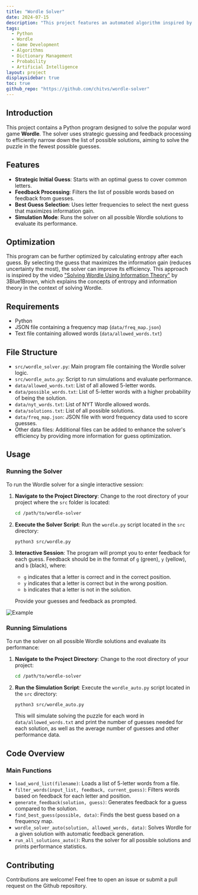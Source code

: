 ```yaml
---
title: "Wordle Solver"  
date: 2024-07-15 
description: "This project features an automated algorithm inspired by 3Blue1Brown's video on solving Wordle using information theory principles, designed to intelligently guess the correct word based on feedback."  
tags:  
  - Python  
  - Wordle  
  - Game Development  
  - Algorithms  
  - Dictionary Management  
  - Probability  
  - Artificial Intelligence  
layout: project  
displaysidebar: true  
toc: true  
github_repo: "https://github.com/chitvs/wordle-solver"  
---
```


## Introduction

This project contains a Python program designed to solve the popular word game **Wordle**. The solver uses strategic guessing and feedback processing to efficiently narrow down the list of possible solutions, aiming to solve the puzzle in the fewest possible guesses.

## Features

- **Strategic Initial Guess**: Starts with an optimal guess to cover common letters.
- **Feedback Processing**: Filters the list of possible words based on feedback from guesses.
- **Best Guess Selection**: Uses letter frequencies to select the next guess that maximizes information gain.
- **Simulation Mode**: Runs the solver on all possible Wordle solutions to evaluate its performance.

## Optimization

This program can be further optimized by calculating entropy after each guess. By selecting the guess that maximizes the information gain (reduces uncertainty the most), the solver can improve its efficiency. This approach is inspired by the video ["Solving Wordle Using Information Theory"](https://www.youtube.com/watch?v=v68zYyaEmEA) by 3Blue1Brown, which explains the concepts of entropy and information theory in the context of solving Wordle.

## Requirements

- Python
- JSON file containing a frequency map (`data/freq_map.json`)
- Text file containing allowed words (`data/allowed_words.txt`)

## File Structure

- `src/wordle_solver.py`: Main program file containing the Wordle solver logic.
- `src/wordle_auto.py`: Script to run simulations and evaluate performance.
- `data/allowed_words.txt`: List of all allowed 5-letter words.
- `data/possible_words.txt`: List of 5-letter words with a higher probability of being the solution.
- `data/nyt_words.txt`: List of NYT Wordle allowed words.
- `data/solutions.txt`: List of all possible solutions.
- `data/freq_map.json`: JSON file with word frequency data used to score guesses.
- Other data files: Additional files can be added to enhance the solver's efficiency by providing more information for guess optimization.

## Usage

### Running the Solver

To run the Wordle solver for a single interactive session:

1. **Navigate to the Project Directory**:
   Change to the root directory of your project where the `src` folder is located:

   ```sh
   cd /path/to/wordle-solver
   ```

2. **Execute the Solver Script**:
   Run the `wordle.py` script located in the `src` directory:

   ```sh
   python3 src/wordle.py
   ```

3. **Interactive Session**:
   The program will prompt you to enter feedback for each guess. Feedback should be in the format of `g` (green), `y` (yellow), and `b` (black), where:
   
   - `g` indicates that a letter is correct and in the correct position.
   - `y` indicates that a letter is correct but in the wrong position.
   - `b` indicates that a letter is not in the solution.

   Provide your guesses and feedback as prompted.

![Example](wordle.gif)

### Running Simulations

To run the solver on all possible Wordle solutions and evaluate its performance:

1. **Navigate to the Project Directory**:
   Change to the root directory of your project:

   ```sh
   cd /path/to/wordle-solver
   ```

2. **Run the Simulation Script**:
   Execute the `wordle_auto.py` script located in the `src` directory:

   ```sh
   python3 src/wordle_auto.py
   ```

   This will simulate solving the puzzle for each word in `data/allowed_words.txt` and print the number of guesses needed for each solution, as well as the average number of guesses and other performance data.

## Code Overview

### Main Functions

- `load_word_list(filename)`: Loads a list of 5-letter words from a file.
- `filter_words(input_list, feedback, current_guess)`: Filters words based on feedback for each letter and position.
- `generate_feedback(solution, guess)`: Generates feedback for a guess compared to the solution.
- `find_best_guess(possible, data)`: Finds the best guess based on a frequency map.
- `wordle_solver_auto(solution, allowed_words, data)`: Solves Wordle for a given solution with automatic feedback generation.
- `run_all_solutions_auto()`: Runs the solver for all possible solutions and prints performance statistics.

## Contributing

Contributions are welcome! Feel free to open an issue or submit a pull request on the Github repository.
